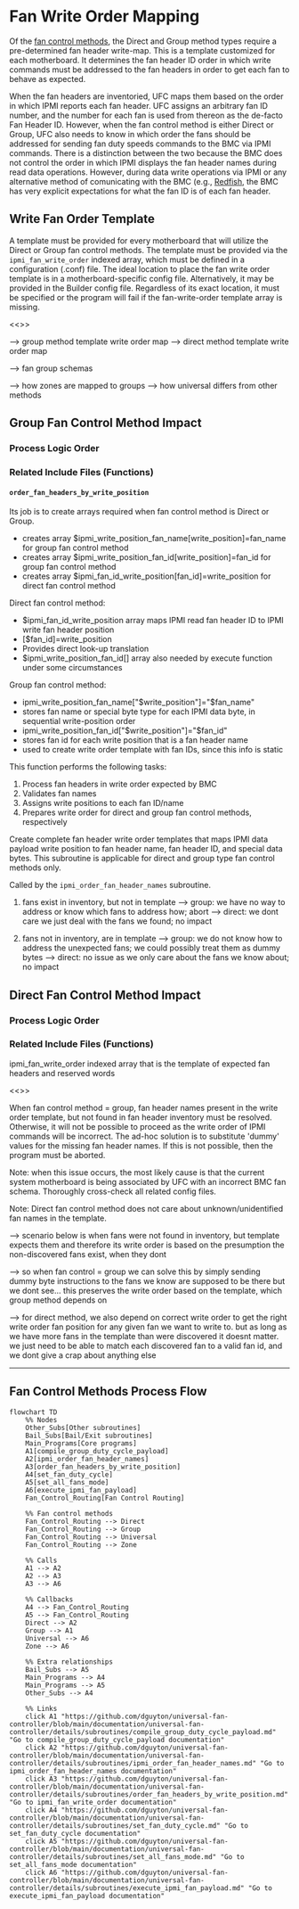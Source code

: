 # Fan Write Order Mapping

Of the [fan control methods](fan-control-methods.md), the Direct and Group method types require a pre-determined fan header write-map. This is a template customized for each motherboard. It determines the fan header ID order in which write commands must be addressed to the fan headers in order to get each fan to behave as expected.

When the fan headers are inventoried, UFC maps them based on the order in which IPMI reports each fan header. UFC assigns an arbitrary fan ID number, and the number for each fan is used from thereon as the de-facto Fan Header ID. However, when the fan control method is either Direct or Group, UFC also needs to know in which order the fans should be addressed for sending fan duty speeds commands to the BMC via IPMI commands. There is a distinction between the two because the BMC does not control the order in which IPMI displays the fan header names during read data operations. However, during data write operations via IPMI or any alternative method of comunicating with the BMC (e.g., [Redfish](/documentation/bmc-and-server-architecture/redfish.md), the BMC has very explicit expectations for what the fan ID is of each fan header.

## Write Fan Order Template
A template must be provided for every motherboard that will utilize the Direct or Group fan control methods. The template must be provided via the `ipmi_fan_write_order` indexed array, which must be defined in a configuration (.conf) file. The ideal location to place the fan write order template is in a motherboard-specific config file. Alternatively, it may be provided in the Builder config file. Regardless of its exact location, it must be specified or the program will fail if the fan-write-order template array is missing.

<<>>

--> group method template write order map
--> direct method template write order map

--> fan group schemas

--> how zones are mapped to groups
--> how universal differs from other methods


## Group Fan Control Method Impact

### Process Logic Order

### Related Include Files (Functions)

#### `order_fan_headers_by_write_position`
Its job is to create arrays required when fan control method is Direct or Group.

- creates array $ipmi_write_position_fan_name[write_position]=fan_name for group fan control method
- creates array $ipmi_write_position_fan_id[write_position]=fan_id for group fan control method
- creates array $ipmi_fan_id_write_position[fan_id]=write_position for direct fan control method

Direct fan control method:
- $ipmi_fan_id_write_position array maps IPMI read fan header ID to IPMI write fan header position
- [$fan_id]=write_position
- Provides direct look-up translation
- $ipmi_write_position_fan_id[] array also needed by execute function under some circumstances

Group fan control method:
- ipmi_write_position_fan_name["$write_position"]="$fan_name"
- stores fan name or special byte type for each IPMI data byte, in sequential write-position order
- ipmi_write_position_fan_id["$write_position"]="$fan_id"
- stores fan id for each write position that is a fan header name
- used to create write order template with fan IDs, since this info is static

This function performs the following tasks:

1. Process fan headers in write order expected by BMC
2. Validates fan names
3. Assigns write positions to each fan ID/name
4. Prepares write order for direct and group fan control methods, respectively

Create complete fan header write order templates that maps IPMI data payload write position to fan header name, fan header ID, and special data bytes. This subroutine is applicable for direct and group type fan control methods only.

Called by the `ipmi_order_fan_header_names` subroutine.


1. fans exist in inventory, but not in template
--> group: we have no way to address or know which fans to address how; abort
--> direct: we dont care we just deal with the fans we found; no impact

2. fans not in inventory, are in template
--> group: we do not know how to address the unexpected fans; we could possibly treat them as dummy bytes
--> direct: no issue as we only care about the fans we know about; no impact



## Direct Fan Control Method Impact

### Process Logic Order

### Related Include Files (Functions)

ipmi_fan_write_order    indexed array that is the template of expected fan headers and reserved words


<<>>

When fan control method = group, fan header names present in the write order template, but not found in fan header inventory must be resolved. Otherwise, it will not be possible to proceed as the write order of IPMI commands will be incorrect. The ad-hoc solution is to substitute 'dummy' values for the missing fan header names. If this is not possible, then the program must be aborted.

Note: when this issue occurs, the most likely cause is that the current system motherboard is being associated by UFC with an incorrect BMC fan schema. Thoroughly cross-check all related config files.

Note: Direct fan control method does not care about unknown/unidentified fan names in the template.

--> scenario below is when fans were not found in inventory, but template expects them and therefore its write order is based
on the presumption the non-discovered fans exist, when they dont

--> so when fan control = group we can solve this by simply sending dummy byte instructions to the fans we know are supposed
to be there but we dont see... this preserves the write order based on the template, which group method depends on

--> for direct method, we also depend on correct write order to get the right write order fan position for any given fan we want
to write to. but as long as we have more fans in the template than were discovered it doesnt matter. we just need to be able to 
match each discovered fan to a valid fan id, and we dont give a crap about anything else

---

## Fan Control Methods Process Flow

```mermaid
flowchart TD
    %% Nodes
    Other_Subs[Other subroutines]
    Bail_Subs[Bail/Exit subroutines]
    Main_Programs[Core programs]
    A1[compile_group_duty_cycle_payload]
    A2[ipmi_order_fan_header_names]
    A3[order_fan_headers_by_write_position]
    A4[set_fan_duty_cycle]
    A5[set_all_fans_mode]
    A6[execute_ipmi_fan_payload]
    Fan_Control_Routing[Fan Control Routing]

    %% Fan control methods
    Fan_Control_Routing --> Direct
    Fan_Control_Routing --> Group
    Fan_Control_Routing --> Universal
    Fan_Control_Routing --> Zone

    %% Calls
    A1 --> A2
    A2 --> A3
    A3 --> A6

    %% Callbacks
    A4 --> Fan_Control_Routing
    A5 --> Fan_Control_Routing
    Direct --> A2
    Group --> A1
    Universal --> A6
    Zone --> A6

    %% Extra relationships
    Bail_Subs --> A5
    Main_Programs --> A4
    Main_Programs --> A5
    Other_Subs --> A4

    %% Links
    click A1 "https://github.com/dguyton/universal-fan-controller/blob/main/documentation/universal-fan-controller/details/subroutines/compile_group_duty_cycle_payload.md" "Go to compile_group_duty_cycle_payload documentation"
    click A2 "https://github.com/dguyton/universal-fan-controller/blob/main/documentation/universal-fan-controller/details/subroutines/ipmi_order_fan_header_names.md" "Go to ipmi_order_fan_header_names documentation"
    click A3 "https://github.com/dguyton/universal-fan-controller/blob/main/documentation/universal-fan-controller/details/subroutines/order_fan_headers_by_write_position.md" "Go to ipmi_fan_write_order documentation"
    click A4 "https://github.com/dguyton/universal-fan-controller/blob/main/documentation/universal-fan-controller/details/subroutines/set_fan_duty_cycle.md" "Go to set_fan_duty_cycle documentation"
    click A5 "https://github.com/dguyton/universal-fan-controller/blob/main/documentation/universal-fan-controller/details/subroutines/set_all_fans_mode.md" "Go to set_all_fans_mode documentation"
    click A6 "https://github.com/dguyton/universal-fan-controller/blob/main/documentation/universal-fan-controller/details/subroutines/execute_ipmi_fan_payload.md" "Go to execute_ipmi_fan_payload documentation"
```
